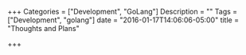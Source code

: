 +++
Categories = ["Development", "GoLang"]
Description = ""
Tags = ["Development", "golang"]
date = "2016-01-17T14:06:06-05:00"
title = "Thoughts and Plans"

+++

#

